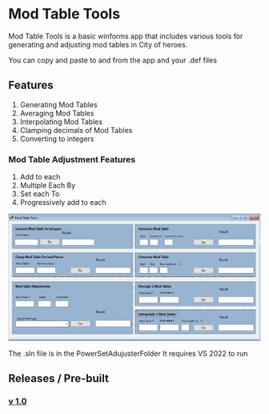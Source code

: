 # Mod Table Tools
Mod Table Tools is a basic winforms app that includes various tools for generating and adjusting mod tables in City of heroes.

You can copy and paste to and from the app and your .def files

## Features

1. Generating Mod Tables
2. Averaging Mod Tables
3. Interpolating Mod Tables
4. Clamping decimals of Mod Tables
5. Converting to integers


### Mod Table Adjustment Features
1. Add to each
1. Multiple Each By
2. Set each To
3. Progressively add to each


![Screenshot](/Screenshot.JPG)

The .sln file is in the PowerSetAdujusterFolder
It requires VS 2022 to run

## Releases / Pre-built


### [v 1.0](https://github.com/AlexanderBaggett/COHModTableTools/releases)
